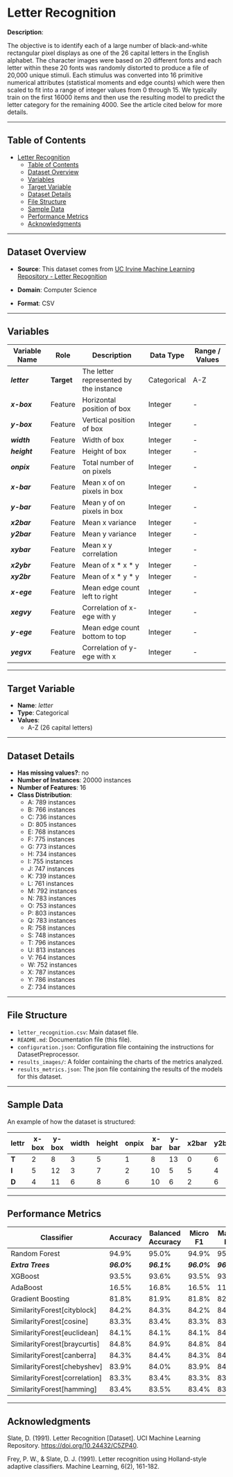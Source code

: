 # Letter Recognition

**Description**:

The objective is to identify each of a large number of black-and-white rectangular pixel displays as one of the 26 capital letters in the English alphabet. The character images were based on 20 different fonts and each letter within these 20 fonts was randomly distorted to produce a file of 20,000 unique stimuli. Each stimulus was converted into 16 primitive numerical attributes (statistical moments and edge counts) which were then scaled to fit into a range of integer values from 0 through 15. We typically train on the first 16000 items and then use the resulting model to predict the letter category for the remaining 4000. See the article cited below for more details.

---

## Table of Contents
- [Letter Recognition](#letter-recognition)
  - [Table of Contents](#table-of-contents)
  - [Dataset Overview](#dataset-overview)
  - [Variables](#variables)
  - [Target Variable](#target-variable)
  - [Dataset Details](#dataset-details)
  - [File Structure](#file-structure)
  - [Sample Data](#sample-data)
  - [Performance Metrics](#performance-metrics)
  - [Acknowledgments](#acknowledgments)

---

## Dataset Overview

- **Source**: This dataset comes from [UC Irvine Machine Learning Repository - Letter Recognition](https://archive.ics.uci.edu/dataset/59/letter+recognition)

- **Domain**: Computer Science

- **Format**: CSV

---

## Variables

| Variable Name | Role | Description | Data Type | Range / Values |
|---|---|---|---|---|
| ***letter*** | **Target** | The letter represented by the instance | Categorical | A-Z |
| ***x-box*** | Feature | Horizontal position of box | Integer | - |
| ***y-box*** | Feature | Vertical position of box | Integer | - |
| ***width*** | Feature | Width of box | Integer | - |
| ***height*** | Feature | Height of box | Integer | - |
| ***onpix*** | Feature | Total number of on pixels | Integer | - |
| ***x-bar*** | Feature | Mean x of on pixels in box | Integer | - |
| ***y-bar*** | Feature | Mean y of on pixels in box | Integer | - |
| ***x2bar*** | Feature | Mean x variance | Integer | - |
| ***y2bar*** | Feature | Mean y variance | Integer | - |
| ***xybar*** | Feature | Mean x y correlation | Integer | - |
| ***x2ybr*** | Feature | Mean of x * x * y | Integer | - |
| ***xy2br*** | Feature | Mean of x * y * y | Integer | - |
| ***x-ege*** | Feature | Mean edge count left to right | Integer | - |
| ***xegvy*** | Feature | Correlation of x-ege with y | Integer | - |
| ***y-ege*** | Feature | Mean edge count bottom to top | Integer | - |
| ***yegvx*** | Feature | Correlation of y-ege with x | Integer | - |

---

## Target Variable

- **Name**: *letter*
- **Type**: Categorical
- **Values**:
  - A-Z (26 capital letters)

---

## Dataset Details

- **Has missing values?**: no
- **Number of Instances**: 20000 instances
- **Number of Features**: 16
- **Class Distribution**:
  - A: 789 instances
  - B: 766 instances
  - C: 736 instances
  - D: 805 instances
  - E: 768 instances
  - F: 775 instances
  - G: 773 instances
  - H: 734 instances
  - I: 755 instances
  - J: 747 instances
  - K: 739 instances
  - L: 761 instances
  - M: 792 instances
  - N: 783 instances
  - O: 753 instances
  - P: 803 instances
  - Q: 783 instances
  - R: 758 instances
  - S: 748 instances
  - T: 796 instances
  - U: 813 instances
  - V: 764 instances
  - W: 752 instances
  - X: 787 instances
  - Y: 786 instances
  - Z: 734 instances

---

## File Structure

- `letter_recognition.csv`: Main dataset file.
- `README.md`: Documentation file (this file).
- `configuration.json`: Configuration file containing the instructions for DatasetPreprocessor.
- `results_images/`: A folder containing the charts of the metrics analyzed.
- `results_metrics.json`: The json file containing the results of the models for this dataset.

---

## Sample Data

An example of how the dataset is structured:

| **lettr** | x-box | y-box | width | height | onpix | x-bar | y-bar | x2bar | y2bar | xybar | x2ybr | xy2br | x-ege | xegvy | y-ege | yegvx |
|---|---|---|---|---|---|---|---|---|---|---|---|---|---|---|---|---|
| **T** | 2 | 8 | 3 | 5 | 1 | 8 | 13 | 0 | 6 | 6 | 10 | 8 | 0 | 8 | 0 | 8 |
| **I** | 5 | 12 | 3 | 7 | 2 | 10 | 5 | 5 | 4 | 13 | 3 | 9 | 2 | 8 | 4 | 10 |
| **D** | 4 | 11 | 6 | 8 | 6 | 10 | 6 | 2 | 6 | 10 | 3 | 7 | 3 | 7 | 3 | 9 |

---

## Performance Metrics

| Classifier | Accuracy | Balanced Accuracy | Micro F1 | Macro F1 | Training Time | Prediction Time | Total Time |
| --- | --- | --- | --- | --- | --- | --- | --- |
| Random Forest | 94.9% | 95.0% | 94.9% | 95.0% | 0.366s | 0.030s | 0.396s |
| ***Extra Trees*** | ***96.0%*** | ***96.1%*** | ***96.0%*** | ***96.1%*** | 0.282s | 0.034s | 0.316s |
| XGBoost | 93.5% | 93.6% | 93.5% | 93.6% | 0.373s | 0.007s | 0.381s |
| AdaBoost | 16.5% | 16.8% | 16.5% | 11.6% | 0.203s | 0.037s | 0.240s |
| Gradient Boosting | 81.8% | 81.9% | 81.8% | 82.2% | 9.922s | 0.052s | 9.974s |
| SimilarityForest[cityblock] | 84.2% | 84.3% | 84.2% | 84.3% | 0.349s | 0.044s | 0.393s |
| SimilarityForest[cosine] | 83.3% | 83.4% | 83.3% | 83.4% | 0.282s | 0.048s | 0.330s |
| SimilarityForest[euclidean] | 84.1% | 84.1% | 84.1% | 84.2% | 0.258s | 0.051s | 0.309s |
| SimilarityForest[braycurtis] | 84.8% | 84.9% | 84.8% | 84.9% | 0.281s | 0.046s | 0.327s |
| SimilarityForest[canberra] | 84.3% | 84.4% | 84.3% | 84.4% | 0.296s | 0.044s | 0.340s |
| SimilarityForest[chebyshev] | 83.9% | 84.0% | 83.9% | 84.0% | 0.270s | 0.045s | 0.315s |
| SimilarityForest[correlation] | 83.3% | 83.4% | 83.3% | 83.4% | 0.273s | 0.050s | 0.323s |
| SimilarityForest[hamming] | 83.4% | 83.5% | 83.4% | 83.5% | 0.273s | 0.043s | 0.316s |

---

## Acknowledgments

Slate, D. (1991). Letter Recognition [Dataset]. UCI Machine Learning Repository. https://doi.org/10.24432/C5ZP40.

Frey, P. W., & Slate, D. J. (1991). Letter recognition using Holland-style adaptive classifiers. Machine Learning, 6(2), 161-182.